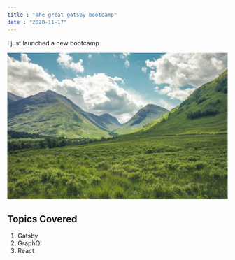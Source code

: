 ```yaml
---
title : "The great gatsby bootcamp"
date : "2020-11-17"
---
```


I just launched a new bootcamp

![grass field](./grass.jpeg)

## Topics Covered

1. Gatsby
2. GraphQl
3. React